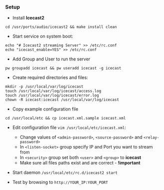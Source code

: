 ### Setup

- Install **Icecast2**
```
cd /usr/ports/audio/icecast2 && make install clean
```

- Start service on system boot:
```
echo "# Icecast2 streaming Server" >> /etc/rc.conf
echo "icecast_enable=YES" >> /etc/rc.conf
```

- Add Group and User to run the server
```
pw groupadd icecast && pw useradd icecast -g icecast
```

- Create required directories and files:
```
mkdir -p /usr/local/var/log/icecast
touch /usr/local/var/log/icecast/access.log
touch /usr/local/var/log/icecast/error.log
chown -R icecast:icecast /usr/local/var/log/icecast
```

- Copy example configuration file
```
cd /usr/local/etc && cp icecast.xml.sample icecast.xml
```

- Edit configuration file `vim /usr/local/etc/icecast.xml`:

    - Change values of `<admin-password>`, `<source-password>` and `<relay-password>`
    - In `<listen-socket>` group specify IP and Port you want to stream from
    - In `<security>` group set both `<user>` and `<group>` to **icecast**
    - Make sure all files paths exist and are correct - **!important**

- Start daemon `/usr/local/etc/rc.d/icecast2 start`
- Test by browsing to `http://YOUR_IP:YOUR_PORT`